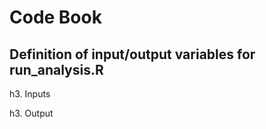 Code Book
=========

Definition of input/output variables for run_analysis.R
-------------------------------------------------------

h3. Inputs



h3. Output

